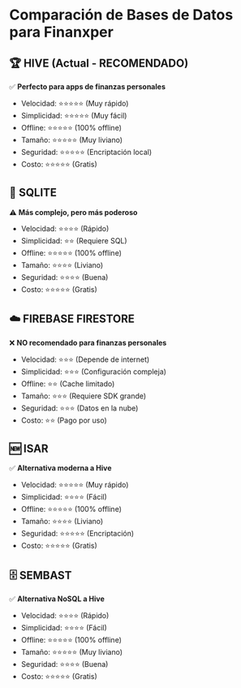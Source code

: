 # Comparación de Bases de Datos para Finanxper

## 🏆 HIVE (Actual - RECOMENDADO)
✅ **Perfecto para apps de finanzas personales**
- Velocidad: ⭐⭐⭐⭐⭐ (Muy rápido)
- Simplicidad: ⭐⭐⭐⭐⭐ (Muy fácil)
- Offline: ⭐⭐⭐⭐⭐ (100% offline)
- Tamaño: ⭐⭐⭐⭐⭐ (Muy liviano)
- Seguridad: ⭐⭐⭐⭐⭐ (Encriptación local)
- Costo: ⭐⭐⭐⭐⭐ (Gratis)

## 📱 SQLITE
⚠️ **Más complejo, pero más poderoso**
- Velocidad: ⭐⭐⭐⭐ (Rápido)
- Simplicidad: ⭐⭐ (Requiere SQL)
- Offline: ⭐⭐⭐⭐⭐ (100% offline)
- Tamaño: ⭐⭐⭐⭐ (Liviano)
- Seguridad: ⭐⭐⭐⭐ (Buena)
- Costo: ⭐⭐⭐⭐⭐ (Gratis)

## ☁️ FIREBASE FIRESTORE
❌ **NO recomendado para finanzas personales**
- Velocidad: ⭐⭐⭐ (Depende de internet)
- Simplicidad: ⭐⭐⭐ (Configuración compleja)
- Offline: ⭐⭐ (Cache limitado)
- Tamaño: ⭐⭐⭐ (Requiere SDK grande)
- Seguridad: ⭐⭐⭐ (Datos en la nube)
- Costo: ⭐⭐ (Pago por uso)

## 🆕 ISAR
✅ **Alternativa moderna a Hive**
- Velocidad: ⭐⭐⭐⭐⭐ (Muy rápido)
- Simplicidad: ⭐⭐⭐⭐ (Fácil)
- Offline: ⭐⭐⭐⭐⭐ (100% offline)
- Tamaño: ⭐⭐⭐⭐ (Liviano)
- Seguridad: ⭐⭐⭐⭐⭐ (Encriptación)
- Costo: ⭐⭐⭐⭐⭐ (Gratis)

## 🗄️ SEMBAST
✅ **Alternativa NoSQL a Hive**
- Velocidad: ⭐⭐⭐⭐ (Rápido)
- Simplicidad: ⭐⭐⭐⭐ (Fácil)
- Offline: ⭐⭐⭐⭐⭐ (100% offline)
- Tamaño: ⭐⭐⭐⭐⭐ (Muy liviano)
- Seguridad: ⭐⭐⭐⭐ (Buena)
- Costo: ⭐⭐⭐⭐⭐ (Gratis)